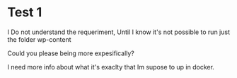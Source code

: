 # Test 1

I Do not understand the requeriment, Until I know it's not possible to run just the folder wp-content

Could you please being more expesifically?

I need more info about what it's exaclty that Im supose to up in docker.





